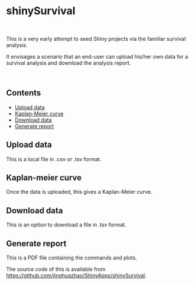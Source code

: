 # shinySurvival

<br>

This is a very early attempt to seed Shiny projects via the familiar survival analysis.

It envisages a scenario that an end-user can upload his/her own data for a survival analysis and download the analysis report.

<br>

## Contents

* [Upload data](#upload-data)
* [Kaplan-Meier curve](#kaplan-meier-curve)
* [Download data](#download-data)
* [Generate report](#generate-report)

## Upload data

This is a local file in .csv or .tsv format.

## Kaplan-meier curve

Once the data is uploaded, this gives a Kaplan-Meier curve.

## Download data

This is an option to download a file in .tsv format.

## Generate report

This is a PDF file containing the commands and plots.

The source code of this is available from https://github.com/jinghuazhao/ShinyApps/shinySurvival.
